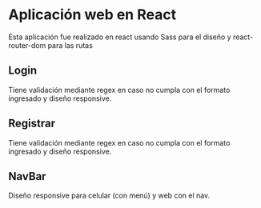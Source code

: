 # Aplicación web en React

Esta aplicación fue realizado en react usando Sass para el diseño y react-router-dom para las rutas
## Login

Tiene validación mediante regex en caso no cumpla con el formato ingresado y diseño responsive.

## Registrar

Tiene validación mediante regex en caso no cumpla con el formato ingresado y diseño responsive.

## NavBar

Diseño responsive para celular (con menú) y web con el nav.



